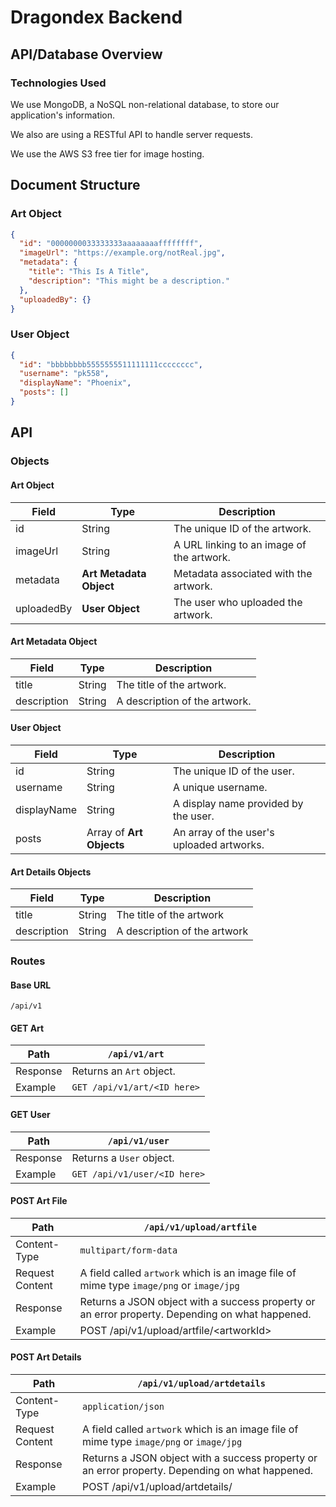 # Dragondex Backend

## API/Database Overview

### Technologies Used

We use MongoDB, a NoSQL non-relational database, to store our application's information.

We also are using a RESTful API to handle server requests.

We use the AWS S3 free tier for image hosting.

## Document Structure

### Art Object

```json
{
  "id": "0000000033333333aaaaaaaaffffffff",
  "imageUrl": "https://example.org/notReal.jpg",
  "metadata": {
    "title": "This Is A Title",
    "description": "This might be a description."
  },
  "uploadedBy": {}
}
```

### User Object

```json
{
  "id": "bbbbbbbb5555555511111111cccccccc",
  "username": "pk558",
  "displayName": "Phoenix",
  "posts": []
}
```

## API

### Objects

#### Art Object

| Field     | Type      | Description                      |
| --------- | --------- | -------------------------------- |
| id        | String    | The unique ID of the artwork.    |
| imageUrl  | String    | A URL linking to an image of the artwork. |
| metadata  | **Art Metadata Object** | Metadata associated with the artwork. |
| uploadedBy | **User Object** | The user who uploaded the artwork. |

#### Art Metadata Object

| Field     | Type      | Description                      |
| --------- | --------- | -------------------------------- |
| title     | String    | The title of the artwork.        |
| description | String  | A description of the artwork.    |

#### User Object

| Field     | Type      | Description                      |
| --------- | --------- | -------------------------------- |
| id        | String    | The unique ID of the user.       |
| username  | String    | A unique username.               |
| displayName | String  | A display name provided by the user. |
| posts     | Array of **Art Objects** | An array of the user's uploaded artworks. |

#### Art Details Objects
| Field     | Type      | Description                      |
| --------- | --------- | -------------------------------- |
| title       | String    | The title of the artwork       |
| description | String    | A description of the artwork   |

### Routes

#### Base URL

```
/api/v1
```

#### GET Art
| Path        | `/api/v1/art`                              |
| ----------- | ------------------------------------------ |
| Response    | Returns an `Art` object.                   |
| Example     | `GET /api/v1/art/<ID here>`                |

#### GET User
| Path        | `/api/v1/user`                             |
| ----------- | ------------------------------------------ |
| Response    | Returns a `User` object.                   |
| Example     | `GET /api/v1/user/<ID here>`               |

#### POST Art File
| Path        | `/api/v1/upload/artfile`                   |
| ----------- | ------------------------------------------ |
| Content-Type        | `multipart/form-data`                      |
| Request Content | A field called `artwork` which is an image file of mime type `image/png` or `image/jpg` |
| Response    | Returns a JSON object with a success property or an error property. Depending on what happened.              |
| Example     | POST /api/v1/upload/artfile/\<artworkId>    |

#### POST Art Details

| Path        | `/api/v1/upload/artdetails`                   |
| ----------- | ------------------------------------------ |
| Content-Type        | `application/json`                 |
| Request Content | A field called `artwork` which is an image file of mime type `image/png` or `image/jpg` |
| Response    | Returns a JSON object with a success property or an error property. Depending on what happened.              |
| Example     | POST /api/v1/upload/artdetails/    |
